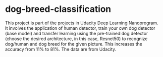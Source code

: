 # dog-breed-classification
This project is part of the projects in Udacity Deep Learning Nanoprogram. It involves the application of human detector, train your own dog detector (base model) and transfer learning using the pre-trained dog detector (choose the desired architecture, in this case, Resnet50) to recognize dog/human and dog breed for the given picture. This increases the accuracy from 11% to 81%. The data are from Udacity.
